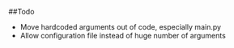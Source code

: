##Todo
- Move hardcoded arguments out of code, especially main.py
- Allow configuration file instead of huge number of arguments
